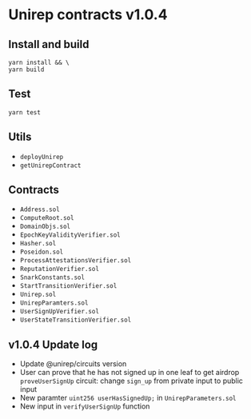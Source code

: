 # Unirep contracts v1.0.4

## Install and build
```shell
yarn install && \
yarn build
```

## Test
```shell
yarn test
```

## Utils
- `deployUnirep`
- `getUnirepContract`

## Contracts
- `Address.sol`
- `ComputeRoot.sol`
- `DomainObjs.sol`
- `EpochKeyValidityVerifier.sol`
- `Hasher.sol`
- `Poseidon.sol`
- `ProcessAttestationsVerifier.sol`
- `ReputationVerifier.sol`
- `SnarkConstants.sol`
- `StartTransitionVerifier.sol`
- `Unirep.sol`
- `UnirepParamters.sol`
- `UserSignUpVerifier.sol`
- `UserStateTransitionVerifier.sol`

## v1.0.4 Update log
- Update @unirep/circuits version
- User can prove that he has not signed up in one leaf to get airdrop
  `proveUserSignUp` circuit: change `sign_up` from private input to public input
- New paramter `uint256 userHasSignedUp;` in `UnirepParameters.sol`
- New input in `verifyUserSignUp` function